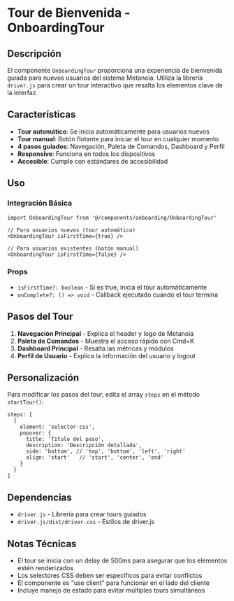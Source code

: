 # Tour de Bienvenida - OnboardingTour

## Descripción

El componente `OnboardingTour` proporciona una experiencia de bienvenida guiada para nuevos usuarios del sistema Metanoia. Utiliza la librería `driver.js` para crear un tour interactivo que resalta los elementos clave de la interfaz.

## Características

- **Tour automático**: Se inicia automáticamente para usuarios nuevos
- **Tour manual**: Botón flotante para iniciar el tour en cualquier momento
- **4 pasos guiados**: Navegación, Paleta de Comandos, Dashboard y Perfil
- **Responsive**: Funciona en todos los dispositivos
- **Accesible**: Cumple con estándares de accesibilidad

## Uso

### Integración Básica

```tsx
import OnboardingTour from '@/components/onboarding/OnboardingTour'

// Para usuarios nuevos (tour automático)
<OnboardingTour isFirstTime={true} />

// Para usuarios existentes (botón manual)
<OnboardingTour isFirstTime={false} />
```

### Props

- `isFirstTime?: boolean` - Si es true, inicia el tour automáticamente
- `onComplete?: () => void` - Callback ejecutado cuando el tour termina

## Pasos del Tour

1. **Navegación Principal** - Explica el header y logo de Metanoia
2. **Paleta de Comandos** - Muestra el acceso rápido con Cmd+K
3. **Dashboard Principal** - Resalta las métricas y módulos
4. **Perfil de Usuario** - Explica la información del usuario y logout

## Personalización

Para modificar los pasos del tour, edita el array `steps` en el método `startTour()`:

```tsx
steps: [
  {
    element: 'selector-css',
    popover: {
      title: 'Título del paso',
      description: 'Descripción detallada',
      side: 'bottom', // 'top', 'bottom', 'left', 'right'
      align: 'start'   // 'start', 'center', 'end'
    }
  }
]
```

## Dependencias

- `driver.js` - Librería para crear tours guiados
- `driver.js/dist/driver.css` - Estilos de driver.js

## Notas Técnicas

- El tour se inicia con un delay de 500ms para asegurar que los elementos estén renderizados
- Los selectores CSS deben ser específicos para evitar conflictos
- El componente es "use client" para funcionar en el lado del cliente
- Incluye manejo de estado para evitar múltiples tours simultáneos
